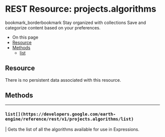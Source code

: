  
#  REST Resource: projects.algorithms 
bookmark_borderbookmark Stay organized with collections  Save and categorize content based on your preferences.
  * On this page
  * [Resource](https://developers.google.com/earth-engine/reference/rest/v1/projects.algorithms#resource)
  * [Methods](https://developers.google.com/earth-engine/reference/rest/v1/projects.algorithms#methods)
    * [list](https://developers.google.com/earth-engine/reference/rest/v1/projects.algorithms#list)


## Resource
There is no persistent data associated with this resource.
## Methods  
---  
### `list[](https://developers.google.com/earth-engine/reference/rest/v1/projects.algorithms/list)`
|  Gets the list of all the algorithms available for use in Expressions.  
